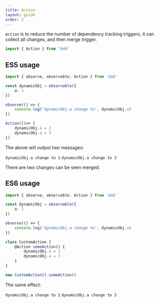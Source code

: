 ```yaml
---
title: Action
layout: guide
order: 2
---
```


`Action` is to reduce the number of dependency tracking triggers, it can collect all changes, and then merge trigger.

```typescript
import { Action } from "dob"
```

## ES5 usage

```typescript
import { observe, observable, Action } from 'dob'

const dynamicObj = observable({
    a: 1
})

observe(() => {
    console.log('dynamicObj.a change to', dynamicObj.a)
})

Action(()=> {
    dynamicObj.a = 2
    dynamicObj.a = 3
})
```

The above will output two messages:

`dynamicObj.a change to 1`
`dynamicObj.a change to 3`


There are two changes can be seen merged.

## ES6 usage

```typescript
import { observe, observable, Action } from 'dob'

const dynamicObj = observable({
    a: 1
})

observe(() => {
    console.log('dynamicObj.a change to', dynamicObj.a)
})

class CustomAction {
    @Action someAction() {
        dynamicObj.a = 2
        dynamicObj.a = 3
    }
}

new CustomAction().someAction()
```

The same effect:

`dynamicObj.a change to 1`
`dynamicObj.a change to 3`